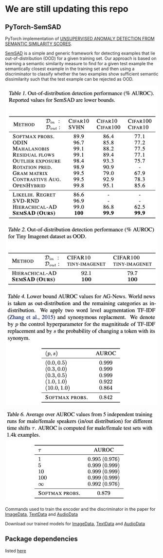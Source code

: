 # We are still updating this repo 
## PyTorch-SemSAD

PyTorch implementation of [UNSUPERVISED ANOMALY DETECTION FROM SEMANTIC SIMILARITY SCORES](https://arxiv.org/abs/2012.00461).


[SemSAD](https://arxiv.org/abs/2012.00461) is a simple and generic framework for detecting examples that lie out-of-distribution (OOD) for a given training set. Our approach is based on learning a semantic similarity measure to find for a given test example the semantically closest example in the training set and then using a discriminator to classify whether the two examples show sufficient semantic dissimilarity such that the test example can be rejected as OOD. 


<p align="center">
<img src="paper/Tabel1.png" width="500px"></img>
<p/>

<p align="center">
<img src="paper/Tabel2.png" width="500px"></img>
<p/>


<p align="center">
<img src="paper/Tabel4.png" width="500px"></img>
<p/>

<p align="center">
<img src="paper/Tabel6.png" width="500px"></img>
<p/>

Commands used to train the encoder and the discriminator in the paper for [ImageData](https://github.com/nimaous/SemSAD/blob/main/ImageData/commands.txt), [TextData](https://github.com/nimaous/SemSAD/blob/main/TextData/commands.txt) and [AudioData](https://github.com/nimaous/SemSAD/blob/main/AudioData/commands.txt)<br/>

Download our trained models for [ImageData](https://github.com/nimaous/SemSAD/tree/main/ImageData/trained_models), [TextData](https://github.com/nimaous/SemSAD/tree/main/TextData/trained_models) and [AudioData](https://github.com/nimaous/SemSAD/tree/main/AudioData/trained_models)

## Package dependencies
listed [here](https://github.com/nimaous/SemSAD/blob/main/package_version.txt)



